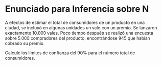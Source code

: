 # Enunciado para Inferencia sobre N
A efectos de estimar el total de consumidores de un producto en una ciudad, se incluyó en algunas unidades un vale con un premio. Se lanzaron exactamente 10.000 vales. Poco tiempo después se realizó una encuesta sobre 5.000 compradores del producto, encontrándose 945 que habían cobrado su premio.

Calcule los límites de confianza del 90% para el número total de consumidores.
